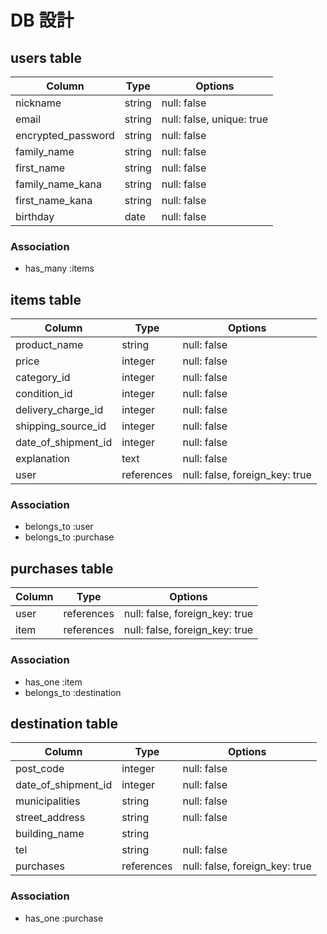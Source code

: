 # DB 設計

## users table

| Column             | Type                | Options                   |
|--------------------|---------------------|---------------------------|
| nickname           | string              | null: false               |
| email              | string              | null: false, unique: true |
| encrypted_password | string              | null: false               |
| family_name        | string              | null: false               |
| first_name         | string              | null: false               |
| family_name_kana   | string              | null: false               |
| first_name_kana    | string              | null: false               |
| birthday           | date                | null: false               |


### Association

* has_many :items

## items table

| Column                              | Type       | Options                        |
|-------------------------------------|------------|--------------------------------|
| product_name                        | string     | null: false                    |
| price                               | integer    | null: false                    |
| category_id                         | integer    | null: false                    |
| condition_id                        | integer    | null: false                    |
| delivery_charge_id                  | integer    | null: false                    |
| shipping_source_id                  | integer    | null: false                    |
| date_of_shipment_id                 | integer    | null: false                    |
| explanation                         | text       | null: false                    |
| user                                | references | null: false, foreign_key: true |

### Association

- belongs_to :user
- belongs_to :purchase


## purchases table

| Column                | Type       | Options                        |
|-----------------------|------------|--------------------------------|
| user                  | references | null: false, foreign_key: true |
| item                  | references | null: false, foreign_key: true |

### Association

- has_one :item
- belongs_to :destination

## destination table

| Column                 | Type       | Options                        |
|------------------------|------------|--------------------------------|
| post_code              | integer    | null: false                    |
| date_of_shipment_id    | integer    | null: false                    |
| municipalities         | string     | null: false                    |
| street_address         | string     | null: false                    |
| building_name          | string     |                                |
| tel                    | string     | null: false                    |
| purchases              | references | null: false, foreign_key: true |

### Association

- has_one :purchase